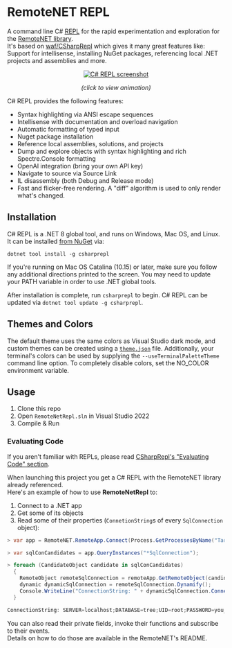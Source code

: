 # RemoteNET REPL

A command line C# <a href="https://en.wikipedia.org/wiki/Read%E2%80%93eval%E2%80%93print_loop" target="_blank"><abbr title="Read Eval Print Loop">REPL</abbr></a> for the rapid experimentation and exploration for the <a href="https://github.com/theXappy/RemoteNET">RemoteNET library</a>.  
It's based on <a href="https://github.com/waf/CSharpRepl">waf/CSharpRepl</a> which gives it many great features like:  
Support for intellisense, installing NuGet packages, referencing local .NET projects and assemblies and more.

<div align="center">
  <a href="https://raw.githubusercontent.com/waf/CSharpRepl/main/.github/readme_assets/csharprepl.mp4">
    <img src="https://raw.githubusercontent.com/waf/CSharpRepl/main/.github/readme_assets/csharprepl.png" alt="C# REPL screenshot" style="max-width:80%;">
  </a>
  <p align="center"><i>(click to view animation)</i></p>
</div>

C# REPL provides the following features:

- Syntax highlighting via ANSI escape sequences
- Intellisense with documentation and overload navigation
- Automatic formatting of typed input
- Nuget package installation
- Reference local assemblies, solutions, and projects
- Dump and explore objects with syntax highlighting and rich Spectre.Console formatting
- OpenAI integration (bring your own API key)
- Navigate to source via Source Link
- IL disassembly (both Debug and Release mode)
- Fast and flicker-free rendering. A "diff" algorithm is used to only render what's changed.

## Installation

C# REPL is a .NET 8 global tool, and runs on Windows, Mac OS, and Linux. It can be installed [from NuGet](https://www.nuget.org/packages/CSharpRepl) via:

```console
dotnet tool install -g csharprepl
```

If you're running on Mac OS Catalina (10.15) or later, make sure you follow any additional directions printed to the screen. You may need to update your PATH variable in order to use .NET global tools.

After installation is complete, run `csharprepl` to begin. C# REPL can be updated via `dotnet tool update -g csharprepl`.

## Themes and Colors

The default theme uses the same colors as Visual Studio dark mode, and custom themes can be created using a [`theme.json`](https://github.com/waf/CSharpRepl/blob/main/CSharpRepl/themes/dracula.json) file. Additionally, your terminal's colors can be used by supplying the `--useTerminalPaletteTheme` command line option. To completely disable colors, set the NO_COLOR environment variable.

## Usage

1. Clone this repo
2. Open `RemoteNetRepl.sln` in Visual Studio 2022
3. Compile & Run

### Evaluating Code
If you aren't familiar with REPLs, please read <a href="https://github.com/waf/CSharpRepl#evaluating-code">CSharpRepl's "Evaluating Code" section</a>.  

When launching this project you get a C# REPL with the RemoteNET library already referenced.    
Here's an example of how to use **RemoteNetRepl** to:  
1. Connect to a .NET app
2. Get some of its objects
3. Read some of their properties (`ConnetionString`s of every `SqlConnection` object):

```csharp
> var app = RemoteNET.RemoteApp.Connect(Process.GetProcessesByName("Target_App_Name").Single());

> var sqlConCandidates = app.QueryInstances("*SqlConnection");

> foreach (CandidateObject candidate in sqlConCandidates)
  {
    RemoteObject remoteSqlConnection = remoteApp.GetRemoteObject(candidate);
    dynamic dynamicSqlConnection = remoteSqlConnection.Dynamify();
    Console.WriteLine("ConnectionString: " + dynamicSqlConnection.ConnectionString);
  }

ConnectionString: SERVER=localhost;DATABASE=tree;UID=root;PASSWORD=you_found_me;Min Pool Size = 0;Max Pool Size=200
```

You can also read their private fields, invoke their functions and subscribe to their events.  
Details on how to do those are available in the RemoteNET's README.
